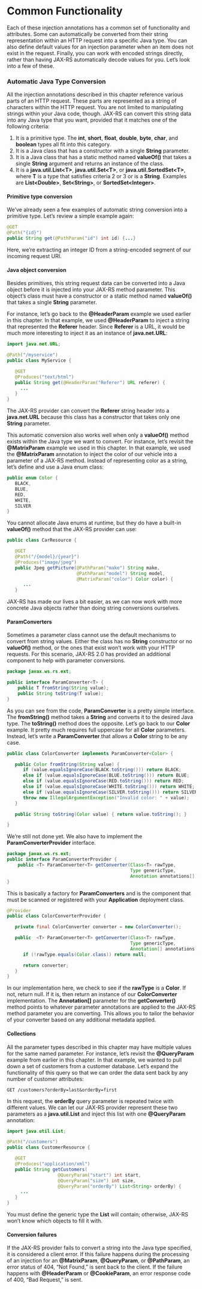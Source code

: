 # Common Functionality


Each of these injection annotations has a common set of functionality and attributes. Some can automatically be converted from their string representation within an HTTP request into a specific Java type. You can also define default values for an injection parameter when an item does not exist in the request. Finally, you can work with encoded strings directly, rather than having JAX-RS automatically decode values for you. Let’s look into a few of these.


### Automatic Java Type Conversion


All the injection annotations described in this chapter reference various parts of an HTTP request. These parts are represented as a string of characters within the HTTP request. You are not limited to manipulating strings within your Java code, though. JAX-RS can convert this string data into any Java type that you want, provided that it matches one of the following criteria:


1. It is a primitive type. The **int**, **short**, **float**, **double**, **byte**, **char**, and **boolean** types all fit into this category. 
2. It is a Java class that has a constructor with a single **String** parameter. 
3. It is a Java class that has a static method named **valueOf()** that takes a single **String** argument and returns an instance of the class. 
4. It is a **java.util.List&lt;T&gt;**, **java.util.Set&lt;T&gt;**, or **java.util.SortedSet&lt;T&gt;**, where **T** is a type that satisfies criteria 2 or 3 or is a **String**. Examples are **List&lt;Double&gt;**, **Set&lt;String&gt;**, or **SortedSet&lt;Integer&gt;**. 


#### Primitive type conversion


We’ve already seen a few examples of automatic string conversion into a primitive type. Let’s review a simple example again:


```Java
@GET
@Path("{id}")
public String get(@PathParam("id") int id) {...}
```


Here, we’re extracting an integer ID from a string-encoded segment of our incoming request URI.


#### Java object conversion


Besides primitives, this string request data can be converted into a Java object before it is injected into your JAX-RS method parameter. This object’s class must have a constructor or a static method named **valueOf()** that takes a single **String** parameter.


For instance, let’s go back to the **@HeaderParam** example we used earlier in this chapter. In that example, we used **@HeaderParam** to inject a string that represented the **Referer** header. Since **Referer** is a URL, it would be much more interesting to inject it as an instance of **java.net.URL**:


```Java
import java.net.URL;

@Path("/myservice")
public class MyService {

   @GET
   @Produces("text/html")
   public String get(@HeaderParam("Referer") URL referer) {
     ...
   }
}
```


The JAX-RS provider can convert the **Referer** string header into a **java.net.URL** because this class has a constructor that takes only one **String** parameter.


This automatic conversion also works well when only a **valueOf()** method exists within the Java type we want to convert. For instance, let’s revisit the **@MatrixParam** example we used in this chapter. In that example, we used the **@MatrixParam** annotation to inject the color of our vehicle into a parameter of a JAX-RS method. Instead of representing color as a string, let’s define and use a Java enum class:


```Java
public enum Color {
   BLACK,
   BLUE,
   RED,
   WHITE,
   SILVER
}
```


You cannot allocate Java enums at runtime, but they do have a built-in **valueOf()** method that the JAX-RS provider can use:


```Java
public class CarResource {

   @GET
   @Path("/{model}/{year}")
   @Produces("image/jpeg")
   public Jpeg getPicture(@PathParam("make") String make,
                          @PathParam("model") String model,
                          @MatrixParam("color") Color color) {
      ...
   }
```

JAX-RS has made our lives a bit easier, as we can now work with more concrete Java objects rather than doing string conversions ourselves.


#### ParamConverters


Sometimes a parameter class cannot use the default mechanisms to convert from string values. Either the class has no **String** constructor or no **valueOf()** method, or the ones that exist won’t work with your HTTP requests. For this scenario, JAX-RS 2.0 has provided an additional component to help with parameter conversions.


```Java
package javax.ws.rs.ext;

public interface ParamConverter<T> {
    public T fromString(String value);
    public String toString(T value);
}
```


As you can see from the code, **ParamConverter** is a pretty simple interface. The **fromString()** method takes a **String** and converts it to the desired Java type. The **toString()** method does the opposite. Let’s go back to our **Color** example. It pretty much requires full uppercase for all **Color** parameters. Instead, let’s write a **ParamConverter** that allows a **Color** string to be any case.


```Java
public class ColorConverter implements ParamConverter<Color> {

   public Color fromString(String value) {
      if (value.equalsIgnoreCase(BLACK.toString())) return BLACK;
      else if (value.equalsIgnoreCase(BLUE.toString())) return BLUE;
      else if (value.equalsIgnoreCase(RED.toString())) return RED;
      else if (value.equalsIgnoreCase(WHITE.toString())) return WHITE;
      else if (value.equalsIgnoreCase(SILVER.toString())) return SILVER;
      throw new IllegalArgumentException("Invalid color: " + value);
   }

   public String toString(Color value) { return value.toString(); }

}
```


We’re still not done yet. We also have to implement the **ParamConverterProvider** interface.


```Java
package javax.ws.rs.ext;
public interface ParamConverterProvider {
    public <T> ParamConverter<T> getConverter(Class<T> rawType,
                                              Type genericType,
                                              Annotation annotations[]);
}
```


This is basically a factory for **ParamConverters** and is the component that must be scanned or registered with your **Application** deployment class.


```Java
@Provider
public class ColorConverterProvider {

   private final ColorConverter converter = new ColorConverter();

   public  <T> ParamConverter<T> getConverter(Class<T> rawType,
                                              Type genericType,
                                              Annotation[] annotations) {
      if (!rawType.equals(Color.class)) return null;

      return converter;
   }
}
```


In our implementation here, we check to see if the **rawType** is a **Color**. If not, return null. If it is, then return an instance of our **ColorConverter** implementation. The **Annotation[]** parameter for the **getConverter()** method points to whatever parameter annotations are applied to the JAX-RS method parameter you are converting. This allows you to tailor the behavior of your converter based on any additional metadata applied.



#### Collections


All the parameter types described in this chapter may have multiple values for the same named parameter. For instance, let’s revisit the **@QueryParam** example from earlier in this chapter. In that example, we wanted to pull down a set of customers from a customer database. Let’s expand the functionality of this query so that we can order the data sent back by any number of customer attributes:


```
GET /customers?orderBy=last&orderBy=first
```


In this request, the **orderBy** query parameter is repeated twice with different values. We can let our JAX-RS provider represent these two parameters as a **java.util.List** and inject this list with one **@QueryParam** annotation:


```Java
import java.util.List;

@Path("/customers")
public class CustomerResource {

   @GET
   @Produces("application/xml")
   public String getCustomers(
                   @QueryParam("start") int start,
                   @QueryParam("size") int size,
                   @QueryParam("orderBy") List<String> orderBy) {
     ...
   }
}
```


You must define the generic type the **List** will contain; otherwise, JAX-RS won’t know which objects to fill it with.


#### Conversion failures


If the JAX-RS provider fails to convert a string into the Java type specified, it is considered a client error. If this failure happens during the processing of an injection for an **@MatrixParam**, **@QueryParam**, or **@PathParam**, an error status of 404, “Not Found,” is sent back to the client. If the failure happens with **@HeaderParam** or **@CookieParam**, an error response code of 400, “Bad Request,” is sent.



































